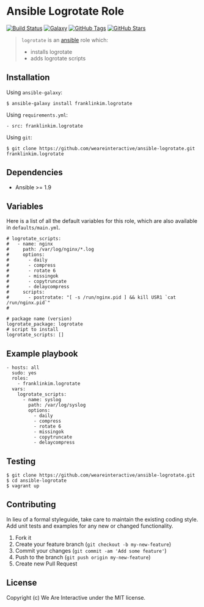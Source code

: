 # Ansible Logrotate Role

[![Build Status](https://img.shields.io/travis/weareinteractive/ansible-logrotate.svg)](https://travis-ci.org/weareinteractive/ansible-logrotate)
[![Galaxy](http://img.shields.io/badge/galaxy-franklinkim.supervisor-blue.svg)](https://galaxy.ansible.com/list#/roles/3325)
[![GitHub Tags](https://img.shields.io/github/tag/weareinteractive/ansible-logrotate.svg)](https://github.com/weareinteractive/ansible-logrotate)
[![GitHub Stars](https://img.shields.io/github/stars/weareinteractive/ansible-logrotate.svg)](https://github.com/weareinteractive/ansible-logrotate)

> `logrotate` is an [ansible](http://www.ansible.com) role which:
>
> * installs logrotate
> * adds logrotate scripts

## Installation

Using `ansible-galaxy`:

```
$ ansible-galaxy install franklinkim.logrotate
```

Using `requirements.yml`:

```
- src: franklinkim.logrotate
```

Using `git`:

```
$ git clone https://github.com/weareinteractive/ansible-logrotate.git franklinkim.logrotate
```

## Dependencies

* Ansible >= 1.9

## Variables

Here is a list of all the default variables for this role, which are also available in `defaults/main.yml`.

```
# logrotate_scripts:
#   - name: nginx
#     path: /var/log/nginx/*.log
#     options:
#       - daily
#       - compress
#       - rotate 6
#       - missingok
#       - copytruncate
#       - delaycompress
#     scripts:
#       - postrotate: "[ -s /run/nginx.pid ] && kill USR1 `cat /run/nginx.pid`"
#

# package name (version)
logrotate_package: logrotate
# script to install
logrotate_scripts: []
```


## Example playbook

```
- hosts: all
  sudo: yes
  roles:
    - franklinkim.logrotate
  vars:
    logrotate_scripts:
      - name: syslog
        path: /var/log/syslog
        options:
          - daily
          - compress
          - rotate 6
          - missingok
          - copytruncate
          - delaycompress
```

## Testing

```
$ git clone https://github.com/weareinteractive/ansible-logrotate.git
$ cd ansible-logrotate
$ vagrant up
```

## Contributing
In lieu of a formal styleguide, take care to maintain the existing coding style. Add unit tests and examples for any new or changed functionality.

1. Fork it
2. Create your feature branch (`git checkout -b my-new-feature`)
3. Commit your changes (`git commit -am 'Add some feature'`)
4. Push to the branch (`git push origin my-new-feature`)
5. Create new Pull Request

## License
Copyright (c) We Are Interactive under the MIT license.
